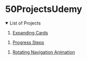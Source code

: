 # 50ProjectsUdemy

<details open="open">
  <summary>List of Projects</summary>
  <ol>
    <li>
      <a href="/50ProjectsUdemy/1_expanding_cards/">Expanding Cards</a>
    </li>
 </ol>
 <ol>
    <li>
      <a href="/50ProjectsUdemy/2_progress_steps/">Progress Steps</a>
    </li>
 </ol>
 <ol>
    <li>
      <a href="/50ProjectsUdemy/3_rotating_navigation_animation/">Rotating Navigation Animation</a>
    </li>
 </ol>
</details>
